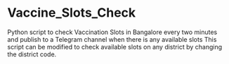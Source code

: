 # Vaccine_Slots_Check
Python script to check Vaccination Slots in Bangalore every two minutes and publish to a Telegram channel when there is any available slots
This script can be modified to check available slots on any district by changing the district code.
